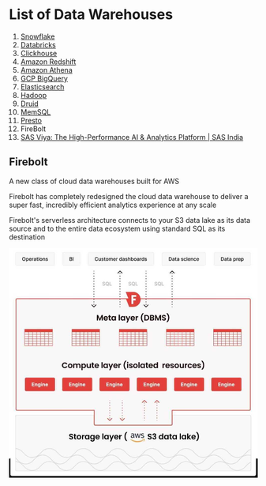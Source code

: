 # List of Data Warehouses

1. [Snowflake](databases/data-warehouses/snowflake/readme.md)
2. [Databricks](databases/data-warehouses/databricks/readme.md)
3. [Clickhouse](databases/data-warehouses/clickhouse.md)
4. [Amazon Redshift](databases/sql-databases/aws-redshift/readme.md)
5. [Amazon Athena](cloud/aws/analytics/amazon-athena.md)
6. [GCP BigQuery](databases/data-warehouses/bigquery/readme.md)
7. [Elasticsearch](technologies/elasticsearch/readme.md)
8. [Hadoop](technologies/apache-hadoop/readme.md)
9. [Druid](databases/nosql-databases/druid/readme.md)
10. [MemSQL](databases/sql-databases/memsql/readme.md)
11. [Presto](technologies/others/presto.md)
12. FireBolt
13. [SAS Viya: The High-Performance AI & Analytics Platform \| SAS India](https://www.sas.com/en_in/software/viya.html)

## Firebolt

A new class of cloud data warehouses built for AWS

Firebolt has completely redesigned the cloud data warehouse to deliver a super fast, incredibly efficient analytics experience at any scale

Firebolt's serverless architecture connects to your S3 data lake as its data source and to the entire data ecosystem using standard SQL as its destination

![image](../../media/Data-Warehousing_Databases-image1.jpg)
